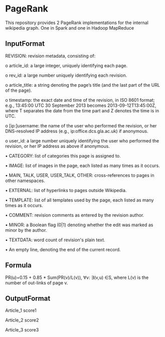 # PageRank

This repository provides 2 PageRank implementations for the internal wikipedia graph. One in Spark and one in Hadoop MapReduce

## InputFormat

REVISION: revision metadata, consisting of:

o article_id: a large integer, uniquely identifying each page.

o rev_id: a large number uniquely identifying each revision.

o article_title: a string denoting the page’s title (and the last part of the URL of the
page).

o timestamp: the exact date and time of the revision, in ISO 8601 format; e.g., 13:45:00
UTC 30 September 2013 becomes 2013-09-12T13:45:00Z, where T separates the
date from the time part and Z denotes the time is in UTC.

o [ip:]username: the name of the user who performed the revision, or her DNS-resolved
IP address (e.g., ip:office.dcs.gla.ac.uk) if anonymous.

o user_id: a large number uniquely identifying the user who performed the revision, or
her IP address as above if anonymous.

• CATEGORY: list of categories this page is assigned to.

• IMAGE: list of images in the page, each listed as many times as it occurs.

• MAIN, TALK, USER, USER_TALK, OTHER: cross-references to pages in other namespaces.

• EXTERNAL: list of hyperlinks to pages outside Wikipedia.

• TEMPLATE: list of all templates used by the page, each listed as many times as it occurs.

• COMMENT: revision comments as entered by the revision author.

• MINOR: a Boolean flag (0|1) denoting whether the edit was marked as minor by the author.

• TEXTDATA: word count of revision's plain text.

• An empty line, denoting the end of the current record. 



## Formula
PR(u)=0.15 + 0.85 * Sum(PR(v)/L(v)), ∀v: ∃(v,u) ∈S, where L(v) is the number of out-links of page v.

## OutputFormat
 Article_1 score1
 
 Article_2 score2
 
 Article_3 score3
